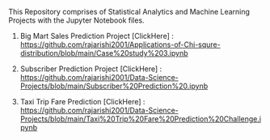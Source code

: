 This Repository comprises of Statistical Analytics and Machine Learning Projects with the Jupyter Notebook files.

1) Big Mart Sales Prediction Project [ClickHere] : https://github.com/rajarishi2001/Applications-of-Chi-squre-distribution/blob/main/Case%20study%203.ipynb

2) Subscriber Prediction Project [ClickHere] : https://github.com/rajarishi2001/Data-Science-Projects/blob/main/Subscriber%20Prediction%20.ipynb

3) Taxi Trip Fare Prediction [ClickHere] : https://github.com/rajarishi2001/Data-Science-Projects/blob/main/Taxi%20Trip%20Fare%20Prediction%20Challenge.ipynb
